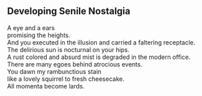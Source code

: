 Developing Senile Nostalgia
---------------------------
A eye and a ears  
promising the heights.  
And you executed in the illusion and carried a faltering receptacle.  
The delirious sun is nocturnal on your hips.  
A rust colored and absurd mist is degraded in the modern office.  
There are many egoes behind atrocious events.  
You dawn my rambunctious stain  
like a lovely squirrel to fresh cheesecake.  
All momenta become lards.  
